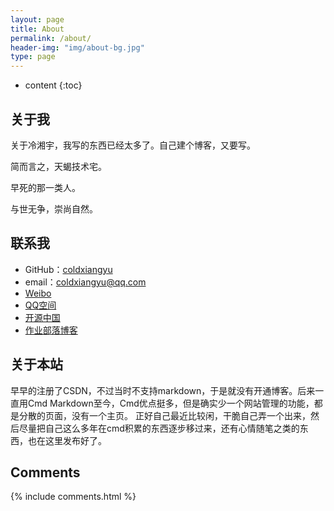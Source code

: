 ```yaml
---
layout: page
title: About
permalink: /about/
header-img: "img/about-bg.jpg"
type: page
---
```


* content
{:toc}

## 关于我


关于冷湘宇，我写的东西已经太多了。自己建个博客，又要写。

简而言之，天蝎技术宅。

早死的那一类人。

与世无争，崇尚自然。


## 联系我

* GitHub：[coldxiangyu](https://github.com/coldxiangyu)
* email：coldxiangyu@qq.com
* [Weibo](http://weibo.com/u/5518595148)
* [QQ空间](https://user.qzone.qq.com/243203619)
* [开源中国](https://my.oschina.net/coldxiangyu)
* [作业部落博客](https://www.zybuluo.com/coldxiangyu/note/800595)

## 关于本站

早早的注册了CSDN，不过当时不支持markdown，于是就没有开通博客。后来一直用Cmd Markdown至今，Cmd优点挺多，但是确实少一个网站管理的功能，都是分散的页面，没有一个主页。
正好自己最近比较闲，干脆自己弄一个出来，然后尽量把自己这么多年在cmd积累的东西逐步移过来，还有心情随笔之类的东西，也在这里发布好了。

## Comments

{% include comments.html %}
